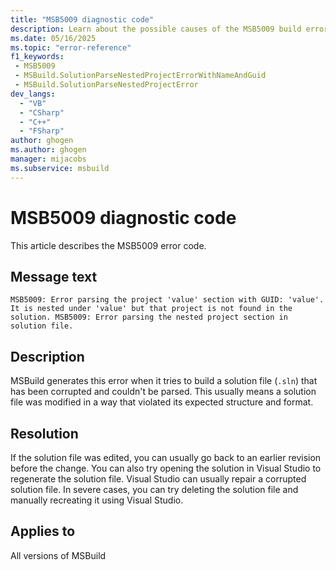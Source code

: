 ```yaml
---
title: "MSB5009 diagnostic code"
description: Learn about the possible causes of the MSB5009 build error, and get troubleshooting tips.
ms.date: 05/16/2025
ms.topic: "error-reference"
f1_keywords:
 - MSB5009
 - MSBuild.SolutionParseNestedProjectErrorWithNameAndGuid
 - MSBuild.SolutionParseNestedProjectError
dev_langs:
  - "VB"
  - "CSharp"
  - "C++"
  - "FSharp"
author: ghogen
ms.author: ghogen
manager: mijacobs
ms.subservice: msbuild
---
```


# MSB5009 diagnostic code

<!-- :::ErrorDefinitionDescription::: -->
<!-- :::editable-content name="introDescription"::: -->
This article describes the MSB5009 error code.
<!-- :::editable-content-end::: -->

## Message text

<!-- :::editable-content name="messageText"::: -->
`MSB5009: Error parsing the project 'value' section with GUID: 'value'. It is nested under 'value' but that project is not found in the solution.
MSB5009: Error parsing the nested project section in solution file.`
<!-- :::editable-content-end::: -->
<!-- MSB5009: Error parsing the project "{0}" section with GUID: "{1}". It is nested under "{2}" but that project is not found in the solution.
MSB5009: Error parsing the nested project section in solution file. -->

<!-- :::editable-content name="postOutputDescription"::: -->
<!--
{StrBegin="MSB5009: "}UE: The solution filename is provided separately to loggers.

{StrBegin="MSB5009: "}UE: The solution filename is provided separately to loggers.
-->
## Description

MSBuild generates this error when it tries to build a solution file (`.sln`) that has been corrupted and couldn't be parsed. This usually means a solution file was modified in a way that violated its expected structure and format.

## Resolution

If the solution file was edited, you can usually go back to an earlier revision before the change. You can also try opening the solution in Visual Studio to regenerate the solution file. Visual Studio can usually repair a corrupted solution file. In severe cases, you can try deleting the solution file and manually recreating it using Visual Studio.

<!-- :::editable-content-end::: -->
<!-- :::ErrorDefinitionDescription-end::: -->

## Applies to

All versions of MSBuild
